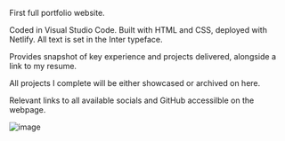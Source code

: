 First full portfolio website. 

Coded in Visual Studio Code.
Built with HTML and CSS, deployed with Netlify.
All text is set in the Inter typeface.

Provides snapshot of key experience and projects delivered, alongside 
a link to my resume. 

All projects I complete will be either showcased or archived on here. 

Relevant links to all available socials and GitHub accessilble on the 
webpage. 

![image](https://github.com/user-attachments/assets/471916da-1a91-4d1f-ab19-65dfedb6b085)
